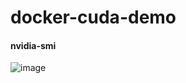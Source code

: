 # docker-cuda-demo

#### nvidia-smi
![image](https://user-images.githubusercontent.com/39177230/111907953-545a6280-8a92-11eb-9cbe-855fe194b9de.png)
